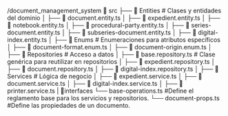 /document_management_system
📂 src
 ├── 📂 Entities                # Clases y entidades del dominio
 │    ├── 📄 document.entity.ts
 │    ├── 📄 expedient.entity.ts
 │    ├── 📄 notebook.entity.ts
 │    ├── 📄 procedural-party.entity.ts
 │    ├── 📄 series-document.entity.ts
 │    ├── 📄 subseries-document.entity.ts
 │    ├── 📄 digital-index.entity.ts
 │
 ├── 📂 Enums                   # Enumeraciones para atributos específicos
 │    ├── 📄 document-format.enum.ts
 │    ├── 📄 document-origin.enum.ts
 │
 ├── 📂 Repositories            # Acceso a datos
 │    ├── 📄 base.repository.ts  # Clase genérica para reutilizar en repositorios
 │    ├── 📄 expedient.repository.ts
 │    ├── 📄 document.repository.ts
 │    ├── 📄 digital-index.repository.ts
 │
 ├── 📂 Services                # Lógica de negocio
 │    ├── 📄 expedient.service.ts
 │    ├── 📄 document.service.ts
 │    ├── 📄 digital-index.service.ts
 │    ├── 📄 printer.service.ts
 |    📁interfaces
            └── base-operations.ts   #Define el reglamento base para los servicios y repositorios.
            └── document-props.ts    #Define las propiedades de un documento.
